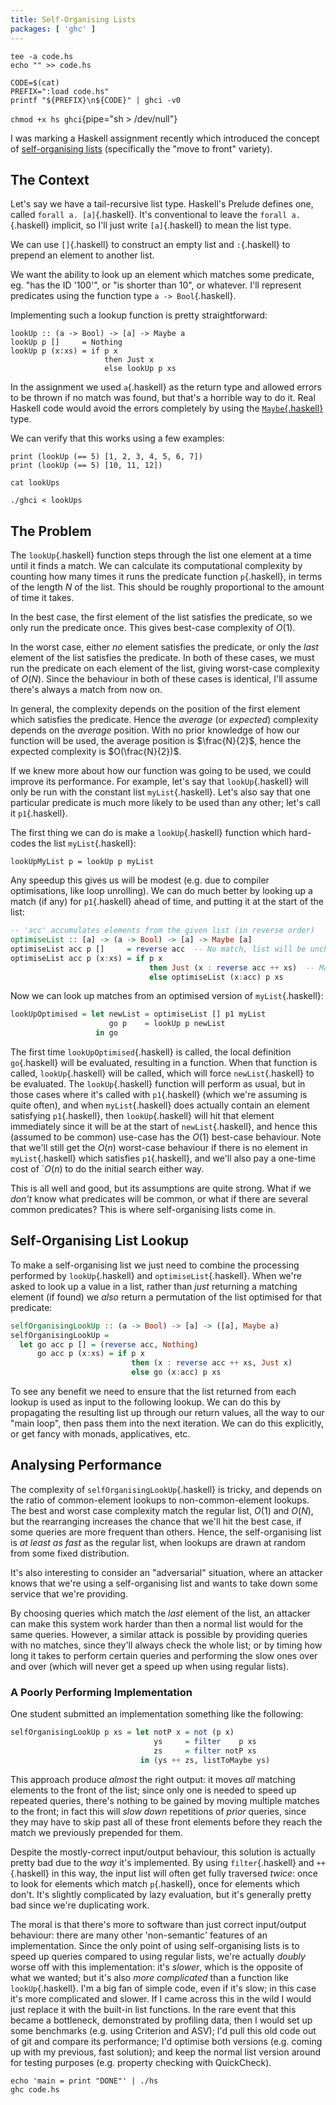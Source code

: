```yaml
---
title: Self-Organising Lists
packages: [ 'ghc' ]
---
```


<!-- Helper scripts -->

```{pipe="cat > hs"}
tee -a code.hs
echo "" >> code.hs
```

```{pipe="cat > ghci"}
CODE=$(cat)
PREFIX=":load code.hs"
printf "${PREFIX}\n${CODE}" | ghci -v0
```

`chmod +x hs ghci`{pipe="sh > /dev/null"}

<!-- Content -->

I was marking a Haskell assignment recently which introduced the concept of
[self-organising lists](http://en.wikipedia.org/wiki/Self-organizing_list)
(specifically the "move to front" variety).

## The Context ##

Let's say we have a tail-recursive list type. Haskell's Prelude defines one,
called `forall a. [a]`{.haskell}. It's conventional to leave the
`forall a.`{.haskell} implicit, so I'll just write `[a]`{.haskell} to mean the
list type.

We can use `[]`{.haskell} to construct an empty list and `:`{.haskell} to
prepend an element to another list.

We want the ability to look up an element which matches some predicate, eg. "has
the ID '100'", or "is shorter than 10", or whatever. I'll represent predicates
using the function type `a -> Bool`{.haskell}.

Implementing such a lookup function is pretty straightforward:

```{.haskell pipe="./hs"}
lookUp :: (a -> Bool) -> [a] -> Maybe a
lookUp p []     = Nothing
lookUp p (x:xs) = if p x
                     then Just x
                     else lookUp p xs
```

In the assignment we used `a`{.haskell} as the return type and allowed errors to
be thrown if no match was found, but that's a horrible way to do it. Real
Haskell code would avoid the errors completely by using the
[`Maybe`{.haskell}](https://wiki.haskell.org/Maybe) type.

We can verify that this works using a few examples:

```{pipe="cat > lookUps"}
print (lookUp (== 5) [1, 2, 3, 4, 5, 6, 7])
print (lookUp (== 5) [10, 11, 12])
```

```{.haskell pipe="sh"}
cat lookUps
```

```{.haskell pipe="sh"}
./ghci < lookUps
```

## The Problem ##

The `lookUp`{.haskell} function steps through the list one element at a time
until it finds a match. We can calculate its computational complexity by
counting how many times it runs the predicate function `p`{.haskell}, in terms
of the length $N$ of the list. This should be roughly proportional to the amount
of time it takes.

In the best case, the first element of the list satisfies the predicate, so we
only run the predicate once. This gives best-case complexity of $O(1)$.

In the worst case, either *no* element satisfies the predicate, or only the
*last* element of the list satisfies the predicate. In both of these cases, we
must run the predicate on each element of the list, giving worst-case complexity
of $O(N)$. Since the behaviour in both of these cases is identical, I'll assume
there's always a match from now on.

In general, the complexity depends on the position of the first element which
satisfies the predicate. Hence the *average* (or *expected*) complexity depends
on the *average* position. With no prior knowledge of how our function will be
used, the average position is $\frac{N}{2}$, hence the expected complexity is
$O(\frac{N}{2})$.

If we knew more about how our function was going to be used, we could improve
its performance. For example, let's say that `lookUp`{.haskell} will only be run
with the constant list `myList`{.haskell}. Let's also say that one particular
predicate is much more likely to be used than any other; let's call it
`p1`{.haskell}.

The first thing we can do is make a `lookUp`{.haskell} function which hard-codes
the list `myList`{.haskell}:

```{.haskell}
lookUpMyList p = lookUp p myList
```

Any speedup this gives us will be modest (e.g. due to compiler optimisations,
like loop unrolling). We can do much better by looking up a match (if any) for
`p1`{.haskell} ahead of time, and putting it at the start of the list:

```haskell
-- 'acc' accumulates elements from the given list (in reverse order)
optimiseList :: [a] -> (a -> Bool) -> [a] -> Maybe [a]
optimiseList acc p []     = reverse acc  -- No match, list will be unchanged
optimiseList acc p (x:xs) = if p x
                               then Just (x : reverse acc ++ xs)  -- Match found
                               else optimiseList (x:acc) p xs
```

Now we can look up matches from an optimised version of `myList`{.haskell}:

```haskell
lookUpOptimised = let newList = optimiseList [] p1 myList
                      go p    = lookUp p newList
                   in go
```

The first time `lookUpOptimised`{.haskell} is called, the local definition
`go`{.haskell} will be evaluated, resulting in a function. When that function
is called, `lookUp`{.haskell} will be called, which will force
`newList`{.haskell} to be evaluated. The `lookUp`{.haskell} function will
perform as usual, but in those cases where it's called with `p1`{.haskell}
(which we're assuming is quite often), and when `myList`{.haskell} does actually
contain an element satisfying `p1`{.haskell}, then `lookUp`{.haskell} will hit
that element immediately since it will be at the start of `newList`{.haskell},
and hence this (assumed to be common) use-case has the $O(1)$ best-case
behaviour. Note that we'll still get the $O(n)$ worst-case behaviour if there is
no element in `myList`{.haskell} which satisfies `p1`{.haskell}, and we'll also
pay a one-time cost of `$O(n)$ to do the initial search either way.

This is all well and good, but its assumptions are quite strong. What if we
*don't* know what predicates will be common, or what if there are several common
predicates? This is where self-organising lists come in.

## Self-Organising List Lookup ##

To make a self-organising list we just need to combine the processing performed
by `lookUp`{.haskell} and `optimiseList`{.haskell}. When we're asked to look
up a value in a list, rather than *just* returning a matching element (if found)
we *also* return a permutation of the list optimised for that predicate:

```haskell
selfOrganisingLookUp :: (a -> Bool) -> [a] -> ([a], Maybe a)
selfOrganisingLookUp =
  let go acc p [] = (reverse acc, Nothing)
      go acc p (x:xs) = if p x
                           then (x : reverse acc ++ xs, Just x)
                           else go (x:acc) p xs
```

To see any benefit we need to ensure that the list returned from each lookup is
used as input to the following lookup. We can do this by propagating the
resulting list up through our return values, all the way to our "main loop",
then pass them into the next iteration. We can do this explicitly, or get fancy
with monads, applicatives, etc.

## Analysing Performance ##

The complexity of `selfOrganisingLookUp`{.haskell} is tricky, and depends on the
ratio of common-element lookups to non-common-element lookups. The best and
worst case complexity match the regular list, $O(1)$ and $O(N)$, but the
rearranging increases the chance that we'll hit the best case, if some queries
are more frequent than others. Hence, the self-organising list is *at least as
fast* as the regular list, when lookups are drawn at random from some fixed
distribution.

It's also interesting to consider an "adversarial" situation, where an attacker
knows that we're using a self-organising list and wants to take down some
service that we're providing.

By choosing queries which match the *last* element of the list, an attacker can
make this system work harder than then a normal list would for the same
queries. However, a similar attack is possible by providing queries with no
matches, since they'll always check the whole list; or by timing how long it
takes to perform certain queries and performing the slow ones over and over
(which will never get a speed up when using regular lists).

### A Poorly Performing Implementation ###

One student submitted an implementation something like the following:

```haskell
selfOrganisingLookUp p xs = let notP x = not (p x)
                                ys     = filter    p xs
                                zs     = filter notP xs
                             in (ys ++ zs, listToMaybe ys)
```

This approach produce *almost* the right output: it moves *all* matching
elements to the front of the list; since only one is needed to speed up repeated
queries, there's nothing to be gained by moving multiple matches to the front;
in fact this will *slow down* repetitions of *prior* queries, since they may
have to skip past all of these front elements before they reach the match we
previously prepended for them.

Despite the mostly-correct input/output behaviour, this solution is actually
pretty bad due to the *way* it's implemented. By using `filter`{.haskell} and
`++`{.haskell} in this way, the input list will often get fully traversed
*twice*: once to look for elements which match `p`{.haskell}, once for elements
which don't. It's slightly complicated by lazy evaluation, but it's generally
pretty bad since we're duplicating work.

The moral is that there's more to software than just correct input/output
behaviour: there are many other 'non-semantic' features of an implementation.
Since the only point of using self-organising lists is to speed up queries
compared to using regular lists, we're actually *doubly* worse off with this
implementation: it's *slower*, which is the opposite of what we wanted; but it's
also *more complicated* than a function like `lookUp`{.haskell}. I'm a big fan
of simple code, even if it's slow; in this case it's more complicated and
slower. If I came across this in the wild I would just replace it with the
built-in list functions. In the rare event that this became a bottleneck,
demonstrated by profiling data, then I would set up some benchmarks (e.g. using
Criterion and ASV); I'd pull this old code out of git and compare its
performance; I'd optimise both versions (e.g. coming up with my previous, fast
solution); and keep the normal list version around for testing purposes (e.g.
property checking with QuickCheck).

<!-- Sanity checks to abort rendering on error -->

```{pipe="sh > /dev/null"}
echo 'main = print "DONE"' | ./hs
ghc code.hs
```
